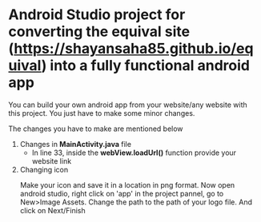 # Android Studio project for converting the equival site (https://shayansaha85.github.io/equival) into a fully functional android app

You can build your own android app from your website/any website with this project.
You just have to make some minor changes.

The changes you have to make are mentioned below

<ol>
    <li>Changes in <b>MainActivity.java</b> file
        <ul>
            <li>In line 33, inside the <b>webView.loadUrl()</b> function provide your website link</li>
        </ul>
    </li>
    <li>Changing icon
        <p>Make your icon and save it in a location in png format. Now open android studio, right click on 'app' in the project pannel, go to New>Image Assets. Change the path to the path of your logo file. And click on Next/Finish</p>
    </li>
</ol>